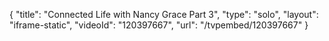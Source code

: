 {
    "title": "Connected Life with Nancy Grace Part 3",
    "type": "solo",
    "layout": "iframe-static",
    "videoId": "120397667",
    "url": "\/tvpembed\/120397667"
}